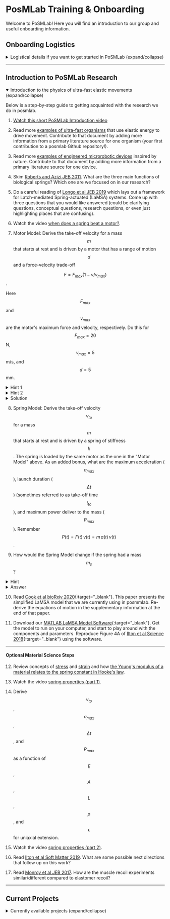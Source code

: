 ﻿# PosMLab Training & Onboarding

Welcome to PoSMLab! Here you will find an introduction to our group and useful onboarding information.


## Onboarding Logistics

<details>
<summary markdown='span'>Logistical details if you want to get started in PoSMLab (expand/collapse)</summary>

### General Logistics

#### MATLAB

Most of our analysis and simulation code is written in MATLAB. If you don't have MATLAB installed, please follow the [HMC Instructions for Installing MATLAB on your computer](https://docs.google.com/document/d/1-dmjftyCPrAWVC4g5OvJ4mv9C1jUWgiwmJVQw4iSR5w/pub)

If you are relatively new to MATLAB, a good place to start is the two-hour [MATLAB onramp](https://www.mathworks.com/learn/tutorials/matlab-onramp.html) course. If you're looking for some more advanced topics, you could also check out the [MATLAB ordinary differential equation course](https://matlabacademy.mathworks.com/R2021a/portal.html?course=odes) that is helpful for some of our simulation work, or go through this set of
[MATLAB image processing course notes](http://www.math.hkbu.edu.hk/~zeng/Teaching/math3615/ls.pdf) that is useful for the experimental side of our research.

#### Github

We are starting to use Github to organize and collaborate on projects (even ones that aren't heavy on coding). If you haven't done so already, [create a Github account](https://github.com/join) and let Mark know your username so you can be added to the [posmlab organization on Github](https://github.com/posmlab).

If you haven't used Github before, the [Github Desktop App](https://desktop.github.com/) helps to step you through the actions.

*Note*: for most of our repositories we use a [Centralized Workflow](https://www.atlassian.com/git/tutorials/comparing-workflows#centralized-workflow) and make commits directly to master. 

The Github platform uses Markdown to style text. This [Markdown Guide](https://guides.github.com/features/mastering-markdown/) is helpful if you're new to using Markdown.

#### Slack
We use Slack to communicate as a whole team.  (especially in the summer when we are working full time). When you are actively working on a posmlab project, try to get in the habit of logging into Slack. 

Make sure that you are added to the [posmlab Slack workspace](posmlab.slack.com).

#### Google Drive

The shared [posmlab Google Drive folder](https://drive.google.com/open?id=1HxL1mvqemhXWwuLllHtH9DN2VYXCkKgf) is a place to store large files/data. Currently its structure is in need of cleaning up.

The ["poslmab/Papers"](https://drive.google.com/open?id=1xL2xKtIF53JZkphJZ3PyK3RLj6TUwCBH) folder is currently where we store pdf files of relevant literature. Please add any new papers here with the naming convention of the first author last nameplace copies of relevant literature in that folder 

Number of authors | Filename Format | Example 
--------------| --------------- | -------
1 | Authorlastname Journalname Year.pdf | Doe Phys Rev Lett 2015.pdf 
2 | Firstauthorlastname and Secondauthorlastname Journalname Year.pdf | Lee and Doe Science 2018
3+ | Firstauthorlastname et al Journalname Year.pdf | Lee et al Nature 2017

Once saved in Google Drive, you can right click on the document and "Get shareable link" to provide easy access from other sources (e.g. Github repository readme file).

#### Other logistics

When starting remind Mark that he needs to:
- Enable swipe access to the Lab in Galileo B101 (he needs your Student ID Number so he can fill out [this form](https://docs.google.com/forms/d/e/1FAIpQLSd_ZfhmSiPN566x26YyP1rT3-csjoCd-qcJXw094bjZ1R4T4w/viewform)
- give you passwords to group accounts
- give you a lab notebook
- share access to the posmlab Google Drive Folder
- invite you to the posmlab Slack workspace 
- to add you to the posmlab Github organization (he needs your Github username to do this)

Group Accounts:

   Service     |   Name       
-------- | -------------
Gmail | physicsofsoftmatter@gmail.com
Instagram | [posm_lab](https://www.instagram.com/posm_lab/)
Squarespace (managed by Mark) | [posmlab.org](https://posmlab.org)
Google Drive | [posmlab shared drive](https://drive.google.com/open?id=1HxL1mvqemhXWwuLllHtH9DN2VYXCkKgf)
Slack | [posmlab.slack.com](https://posmlab.slack.com)
Github | [github.com/posmlab](https://github.com/posmlab)


### Other (less important) off-campus logistics

#### VPN Connection 

A VPN connection to HMC is needed for remote access of lab computers, accessing journal articles online that have a paywall (and other HMC specific things too). Follow this [guide to connecting to HMC by VPN](https://docs.google.com/a/g.hmc.edu/document/d/1VpuXDPbi40UPM2APm8cxQGtQ_Dlo8ju8Yam5p2Awf74/pub).
But remember, if you don't need these specific functions, make sure you aren't connected via VPN because it will slow down your network access.

#### Accessing Lab Computers 

If you need more computational power than your personal device can handle, there are two computers in Galileo B101 connected via remote access: "Happy" and "Grumpy" (yes, all of our computers are 7 dwarf themed). 

You will need a [Remote Desktop Client](https://docs.microsoft.com/en-us/windows-server/remote/remote-desktop-services/clients/remote-desktop-clients)


| Computer Name  | | IP Address  |
| ------- | --------|-------------------------| 
| Happy | |134.173.33.109 |
| Grumpy | | 134.173.33.107 |

Ask Mark for the username and passwords.


------------------------------------------

## Group Culture

To get a sense of some of the dynamics research we are doing, please watch this video on the [Rockwell Retro Encabulator](https://www.youtube.com/watch?v=RXJKdh1KZ0w). 

<details>
<summary markdown='span'>Did you watch the video? (expand/collapse)</summary>

A common reaction to that video is going from an initial curiosity, to confusion, then finally amusement. But what does this have to do with doing research as an undergrad?

Entering a new area of research is difficult for anyone! You are about to be confronted with a lot of new information, and a lot of it you won't understand right away. That's part of the process and totally okay. 

Our group culture is one where not knowing and seeking clarification is a strength. Even questions that you feel you should know the answer to already, or seem obvious to others are important to ask. If you don't understand something, it's probably because it wasn't explained well! Here's what we ideally do in posmlab if we don't fully understand:
- ask for clarification - any question is a good question that arises from curiosity or a desire to understand!
- document our new understanding along with any sticking points for future group members 

Also note that in posmlab, Mark is a teammate/collaborator/advisor not a boss/supervisor. Openly questioning his advice is encouraged! To promote an open and equal discussion please refer to Mark on a first-name basis in our research group (rather than Prof. Ilton). 

Generally, our group culture has been one where we are supportive of one another, take interest in what others in the group are doing, and are willing to put our work aside momentarily to help someone else out!

</details>

## Scientific Papers

Part of the process of doing science is reading scientific papers related to our work. Reading a scientific paper can be a fairly daunting task. A good resource is [How to Read a Paper - The Three Pass Approach](https://web.stanford.edu/class/ee384m/Handouts/HowtoReadPaper.pdf). Depending on what you are trying to get from a paper (a high-level overview? the main ideas?), you may only need to perform one or two passes of the paper. The key idea is to start with a bird's eye view on your first reading, and then zooming in to more granular details on subsequent passes. 

We will often use a "Journal Club" as a format for sharing and discussing scientific papers. Aptly described as a "nerdy book club" by Prof. Mendelson in Engineering, Journal Clubs are a great way to ensure that you are sharpening your ability to read primary literature. If you haven't done this before, check out [5 quick tips for your first JC](https://irp.nih.gov/blog/post/2015/03/5-tips-for-journal-club-first-timers).

At some point, it will come time for you to write-up your work. Remember that the main product of academic research is a scientific paper. If you think about (and actively work on) writing a paper based on your work, it can more effectively direct your efforts. Although it is written about chemistry research, this guide to [Writing a Paper](https://onlinelibrary.wiley.com/doi/epdf/10.1002/adma.200400767) is a good read. The paper [Ten simple rules for structuring papers](https://drive.google.com/open?id=1MhWdkKU8fZdQCGuZeNGkKw2upg0uHdhk) has some helpful tips as well.
 


----------------------------------------
</details>

-----------------------------------------------

## Introduction to PoSMLab Research 

<details open>
<summary markdown='span'>Introduction to the physics of ultra-fast elastic movements (expand/collapse)</summary>

Below is a step-by-step guide to getting acquainted with the research we do in posmlab. 

1) [Watch this short PoSMLab Introduction video](https://youtu.be/NbnPefC_W3E)

2) Read more [examples of ultra-fast organisms](organisms.md) that use elastic energy to drive movement. Contribute to that document by adding more information from a primary literature source for one organism (your first contribution to a posmlab Github repository!).

3) Read more [examples of engineered microrobotic devices](devices.md) inspired by nature. Contribute to that document by adding more information from a primary literature source for one device.

4) Skim [Roberts and Azizi JEB 2011](https://drive.google.com/open?id=1IT0M8tKtYCogp_DZB_ffbrGxaPEbItUH). What are the three main functions of biological springs? Which one are we focused on in our research?

5) Do a careful reading of [Longo et al JEB 2019](https://drive.google.com/open?id=1qVMa5j6ePS5s1gtqKgDq5B0CHeS0kLzg) which lays out a framework for Latch-mediated Spring-actuated (LaMSA) systems. Come up with three questions that you would like answered (could be clarifying questions, conceptual questions, research questions, or even just highlighting places that are confusing).

6) Watch the video [when does a spring beat a motor?](https://www.youtube.com/watch?v=8HZhlGcqfgE). 

7) Motor Model: Derive the take-off velocity for a mass $$m$$ that starts at rest and is driven by a motor that has a range of motion $$d$$ and a force-velocity trade-off 

$$F = F_{max}(1-v/v_{max})$$. 

Here $$F_{max}$$ and $$v_{max}$$ are the motor's maximum force and velocity, respectively. Do this for $$F_{max} = 20$$ N, $$v_{max} = 5$$ m/s, and $$d = 5$$ mm.
  
<details>
<summary markdown='span'>Hint 1</summary>

Start with Newton's second law $$m \frac{dv}{dt} = F_{max}(1-v/v_{max})$$

</details>

<details>
<summary markdown='span'>Hint 2 </summary>

You should end up with a transcendental equation, so you will need to use a numerical approach. 

</details>

<details>
<summary markdown='span'>Solution</summary>

See [motor-driven-motion.pdf](motor-driven-motion/motor-driven-motion.pdf) for a mathematical derivation and [motordrivenmotion.m](motor-driven-motion/motordrivenmotion.m) for an implementation of the numerial solution in MATLAB.

You should end up with a graph that looks like:
![motor-drirven-motion.png](motor-driven-motion/motor-driven-motion.png)

</details>

8) Spring Model: Derive the take-off velocity $$v_{to}$$ for a mass $$m$$ that starts at rest and is driven by a spring of stiffness $$k$$. The spring is loaded by the same motor as the one in the "Motor Model" above. As an added bonus, what are the maximum acceleration ($$a_{max}$$), launch duration ($$\Delta t$$) (sometimes referred to as take-off time $$t_{to}$$), and maximum power deliver to the mass ($$P_{max}$$). Remember $$P(t) = F(t)\,v(t) = m \,a(t)\, v(t)$$. 

9) How would the Spring Model change if the spring had a mass $$m_s$$? 

<details>
<summary markdown='span'>Hint</summary>

Consider the simplified case where the spring mass is much smaller than the load mass ($$m_s << m$$), so that the strain is uniform in the spring throughout the entire release. What is the velocity of each segment of the spring as a function of the velocity of the end of the spring? Conserve total energy (including kinetic energy from both the load mass and the spring mass) to get the take-off velocity

</details>

<details>
<summary markdown='span'>Answer</summary>

The answer is the same, but mass $$m$$ gets replaced by an effective mass $$m_{eff} = m + m_s/3$$. See [this note](Springmasscontribution.pdf) for a rough sketch of the argument. If you come up with a more fully explained solution, be sure too edit this document and add your contribution!

</details>

10) Read [Cook et al bioRxiv 2020](https://www.biorxiv.org/content/10.1101/2020.12.02.408740v1){:target="_blank"}. This paper presents the simplified LaMSA model that we are currently using in posmmlab. Re-derive the equations of motion in the supplementary information at the end of that paper.

11) Download our [MATLAB LaMSA Model Software](https://posmlab.github.io/matlab-lamsa-model/){:target="_blank"}. Get the model to run on your computer, and start to play around with the components and parameters. Reproduce Figure 4A of [Ilton et al Science 2018](https://drive.google.com/drive/u/0/folders/1xL2xKtIF53JZkphJZ3PyK3RLj6TUwCBH){:target="_blank"} using the software.

-------------
#### Optional Material Science Steps

12) Review concepts of [stress](http://www.bu.edu/moss/mechanics-of-materials-stress/) and [strain](http://www.bu.edu/moss/mechanics-of-materials-strain/) and how [the Young's modulus of a material relates to the spring constant in Hooke's law](https://en.wikipedia.org/wiki/Young%27s_modulus#Force_exerted_by_stretched_or_contracted_material).

13) Watch the video [spring properties (part 1)](http://youtube.com).

14) Derive $$v_{to}$$, $$a_{max}$$, $$\Delta t$$, and $$P_{max}$$ as a function of $$E$$, $$A$$, $$L$$, $$\rho$$, and $$\epsilon$$ for uniaxial extension.

15) Watch the video [spring properties (part 2)](http://youtube.com).

16) Read [Ilton et al Soft Matter 2019](https://drive.google.com/open?id=1JqIExEjKSnNvUTXbwbuuDWvhPSdExkBH). What are some possible next directions that follow up on this work?

17) Read [Monroy et al JEB 2017](https://drive.google.com/open?id=1gCLBbpSA-3OiYjIC4sezoRqhg2BSWTTE). How are the muscle recoil experiments similar/different compared to elastomer recoil?

</details>

------------------------------------------------------------------

## Current Projects

<details>
   <summary markdown='span'>Currently available projects (expand/collapse)</summary> 

#### Simulation

- [Robotic Jumper Integration](https://github.com/orgs/posmlab/projects/10)How does choice of latch removal actuation impact the design of the rest of the LaMSA system? 

- [Trap-Jaw Ant Mechanical Sensitivity](https://github.com/orgs/posmlab/projects/8) How do trap-jaw ant morphological parameters map onto the LaMSA model? Which of these parameters most significantly affects kinematic performance?

#### Experimental/Data Analysis 

- [Comparing Elastic Efficiency Metrics](https://github.com/orgs/posmlab/projects/3) How does quasi-static loading/unloading (resilience) compare to DMA ($\tan \delta$)? How do both of these compare to an effective resilience in recoil?

- [The Power of Springs](https://github.com/orgs/posmlab/projects/1) How does the maximum power limits of a spring depending on materials, geometry, size-scale, and load?

- [Using Recoil to Infer Mechanical Properties
](https://github.com/orgs/posmlab/projects/5) Given the recoil dynamics of a material, what are its mechanical properties? What are the unifying principles between studying the recoil of passive structures (springs) vs. active ones (muscle)?
 

### Other smaller projects
- [Resilience Literature Review](https://github.com/posmlab/resilience-review) Spearhead approach, develop software tools to assist in data extraction from papers, and wrangle other group members to contribute. 

- [Kinematic Tracking](https://github.com/posmlab/kinematic-tracking) Make our current approach to extracting kinematic data from high speed videos easier to use; search for alternatives and improvements.

-------------------------


<!--

+ recoil experiments (previous work, free vs heavy, uniaxial extension vs bending)
+ materials: measuring mechanical properties (elasticity, viscoelasticity; rheology; resilience & tan delta, loading geometry)

Modeling Subgroup
+ evolutionary biomechanics introduction (phylogeny and ontogeny; morphology, mechanical sensitivity, and tempo)
+ what can muscles really do? (intro to muscle  physiology)
+ the role of latches (control and energy mediation)
+ current state of the toy model

Materials Testing Subgroup
+ introduction to high-speed videography, digitization, and kinematic fitting
+ wave propagation in materials
+ materials selection introduction
+ mechanical batteries introduction


+ How to prepare a journal club (or rapid fire journal club)
    + Reading a paper with purpose
    + annotating
    + extracting key ideas into separate notes
    + extracting key figures


## Other Ideas


+ journal club readings (both rapid fire and full) and videos
+ 

## To Do (MI)

- [ ] make sample JC presentation
- [ ] outline goals and first steps for each project
- [ ] populate each repository with initial uploads and README.md summarizing the contents
- [ ] 

-->
